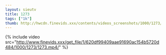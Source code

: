 ```yaml
--- 
layout: sieutv
title: 1273
tags: ["1k"]
thumb: http://hwcdn.finevids.xxx/contents/videos_screenshots/1000/1273/preview.mp4.jpg
---
```

{% include video src="http://www.finevids.xxx/get_file/1/620df99409aae91690ac154b5720d484/1000/1273/1273.mp4/" %} 
